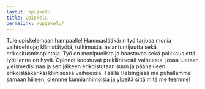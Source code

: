 ```yaml
---
layout: opiskelu
title: Opiskelu
permalink: /opiskelu/
---
```


Tule opiskelemaan hampaalle! Hammaslääkärin työ tarjoaa monia vaihtoehtoja; kliinistätyötä, tutkimusta, asiantuntijuutta sekä erikositusmisopintoja. Työ on monipuolista ja haastavaa sekä palkkaus että työtilanne on hyvä. Opinnot koostuvat prekliinisestä vaiheesta, jossa luetaan yleismedisiinaa ja sen jälkeen erikoistutaan suun ja päänalueen erikoislääkäriksi kliinisessä vaiheessa. Täällä Helsingissä me puhallamme samaan hiileen, olemme kunnianhimoisia ja ylpeitä siitä mitä me teemme!
